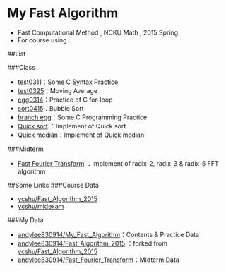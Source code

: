 # My Fast Algorithm
* Fast Computational Method , NCKU Math , 2015 Spring.
* For course using.


##List

###Class
* [test0311](test0311)：Some C Syntax Practice
* [test0325](test0325)：Moving Average
* [egg0314](egg0314)：Practice of C for-loop
* [sort0415](sort0415)：Bubble Sort
* [branch egg](https://github.com/andylee830914/Fast_Algorithm_2015/tree/C14011201-eggs/midexam)：Some C Programming Practice
* [Quick sort](https://github.com/andylee830914/Fast_Algorithm_2015/blob/master/midexam/C14011201/midterm/midterm/sort.c) ：Implement of Quick sort 
* [Quick median](https://github.com/andylee830914/Fast_Algorithm_2015/blob/quick_median/midexam/C14011201/midterm/midterm/sort.c)：Implement of Quick median

###Midterm
* [Fast Fourier Transform](https://github.com/andylee830914/Fast_Fourier_Transform) ：Implement of radix-2, radix-3 & radix-5 FFT algorithm

##Some Links
###Course Data
* [ycshu/Fast\_Algorithm\_2015](https://github.com/ycshu/Fast_Algorithm_2015)
* [ycshu/midexam](https://github.com/ycshu/midexam)

###My Data
* [andylee830914/My\_Fast\_Algorithm](https://github.com/andylee830914/My_Fast_Algorithm)：Contents & Practice Data
* [andylee830914/Fast\_Algorithm\_2015](https://github.com/andylee830914/Fast_Algorithm_2015)
：forked from [ycshu/Fast\_Algorithm\_2015](https://github.com/ycshu/Fast_Algorithm_2015) 
* [andylee830914/Fast\_Fourier\_Transform](https://github.com/andylee830914/Fast_Fourier_Transform)：Midterm Data